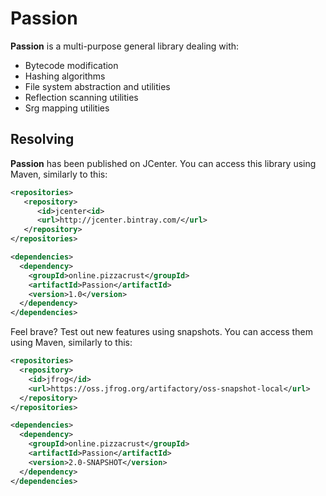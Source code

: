 # Passion

**Passion** is a multi-purpose general library dealing with:

- Bytecode modification
- Hashing algorithms
- File system abstraction and utilities
- Reflection scanning utilities
- Srg mapping utilities

## Resolving

**Passion** has been published on JCenter. You can access this library using Maven, similarly to this:
```xml
<repositories>
   <repository>
      <id>jcenter<id>
      <url>http://jcenter.bintray.com/</url>
   </repository>
</repositories>

<dependencies>
  <dependency>
    <groupId>online.pizzacrust</groupId>
    <artifactId>Passion</artifactId>
    <version>1.0</version>
  </dependency>
</dependencies>
```

Feel brave? Test out new features using snapshots. You can access them using Maven, similarly to this:
```xml
<repositories>
  <repository>
    <id>jfrog</id>
    <url>https://oss.jfrog.org/artifactory/oss-snapshot-local</url>
  </repository>
</repositories>

<dependencies>
  <dependency>
    <groupId>online.pizzacrust</groupId>
    <artifactId>Passion</artifactId>
    <version>2.0-SNAPSHOT</version>
  </dependency>
</dependencies>
```
